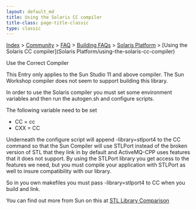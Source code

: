 ```yaml
---
layout: default_md
title: Using the Solaris CC compiler 
title-class: page-title-classic
type: classic
---
```


[Index](index.html) > [Community](community) > [FAQ](faq) > [Building FAQs](building-faqs) > [Solaris Platform](solaris-platform) > [Using the Solaris CC compiler](Solaris Platform/using-the-solaris-cc-compiler)

Use the Correct Compiler

This Entry only applies to the Sun Studio 11 and above compiler. The Sun Workshop compiler does not seem to support building this library.

In order to use the Solaris compiler you must set some environment variables and then run the autogen.sh and configure scripts.

The following variable need to be set

*   CC = cc
*   CXX = CC

Underneath the configure script will append -library=stlport4 to the CC command so that the Sun Compiler will use STLPort instead of the broken version of STL that they link in by default and ActiveMQ-CPP uses features that it does not support. By using the STLPort library you get access to the features we need, but you must compile your application with STLPort as well to insure compatibility with our library.

So in you own makefiles you must pass -library=stlport4 to CC when you build and link.

You can find out more from Sun on this at [STL Library Comparison](http://www.oracle.com/technetwork/server-storage/solaris/cmp-stlport-libcstd-142559.html)

